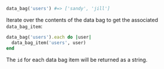 ```ruby
data_bag('users') #=> ['sandy', 'jill']
```

Iterate over the contents of the data bag to get the associated
`data_bag_item`:

```ruby
data_bag('users').each do |user|
  data_bag_item('users', user)
end
```

The `id` for each data bag item will be returned as a string.
